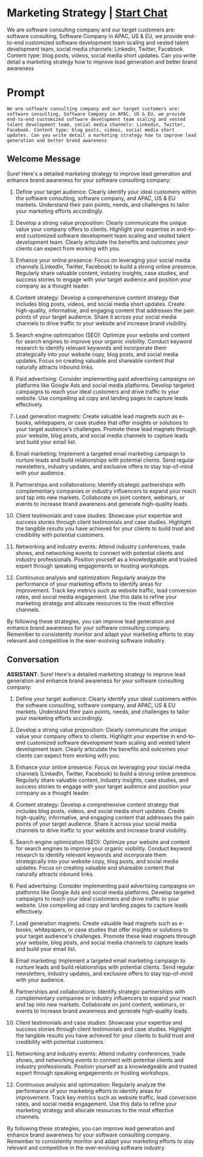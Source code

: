 

# Marketing Strategy | [Start Chat](https://gptcall.net/chat.html?data=%7B%22contact%22%3A%7B%22id%22%3A%22eSs6JJidKJcaPpW4BqyA8%22%2C%22flow%22%3Atrue%7D%7D)
We are software consulting company and our target customers are: software consulting, Software Company in APAC, US & EU, we provide end-to-end customized software development team scaling and vested talent development team, social media channels: Linkedin, Twitter, Facebook. Content type: blog posts, videos, social media short updates. Can you write detail a marketing strategy how to improve lead generation and better brand awareness

# Prompt

```
We are software consulting company and our target customers are: software consulting, Software Company in APAC, US & EU, we provide end-to-end customized software development team scaling and vested talent development team, social media channels: Linkedin, Twitter, Facebook. Content type: blog posts, videos, social media short updates. Can you write detail a marketing strategy how to improve lead generation and better brand awareness
```

## Welcome Message
Sure! Here's a detailed marketing strategy to improve lead generation and enhance brand awareness for your software consulting company:



1. Define your target audience: Clearly identify your ideal customers within the software consulting, software company, and APAC, US & EU markets. Understand their pain points, needs, and challenges to tailor your marketing efforts accordingly.



2. Develop a strong value proposition: Clearly communicate the unique value your company offers to clients. Highlight your expertise in end-to-end customized software development team scaling and vested talent development team. Clearly articulate the benefits and outcomes your clients can expect from working with you.



3. Enhance your online presence: Focus on leveraging your social media channels (LinkedIn, Twitter, Facebook) to build a strong online presence. Regularly share valuable content, industry insights, case studies, and success stories to engage with your target audience and position your company as a thought leader.



4. Content strategy: Develop a comprehensive content strategy that includes blog posts, videos, and social media short updates. Create high-quality, informative, and engaging content that addresses the pain points of your target audience. Share it across your social media channels to drive traffic to your website and increase brand visibility.



5. Search engine optimization (SEO): Optimize your website and content for search engines to improve your organic visibility. Conduct keyword research to identify relevant keywords and incorporate them strategically into your website copy, blog posts, and social media updates. Focus on creating valuable and shareable content that naturally attracts inbound links.



6. Paid advertising: Consider implementing paid advertising campaigns on platforms like Google Ads and social media platforms. Develop targeted campaigns to reach your ideal customers and drive traffic to your website. Use compelling ad copy and landing pages to capture leads effectively.



7. Lead generation magnets: Create valuable lead magnets such as e-books, whitepapers, or case studies that offer insights or solutions to your target audience's challenges. Promote these lead magnets through your website, blog posts, and social media channels to capture leads and build your email list.



8. Email marketing: Implement a targeted email marketing campaign to nurture leads and build relationships with potential clients. Send regular newsletters, industry updates, and exclusive offers to stay top-of-mind with your audience.



9. Partnerships and collaborations: Identify strategic partnerships with complementary companies or industry influencers to expand your reach and tap into new markets. Collaborate on joint content, webinars, or events to increase brand awareness and generate high-quality leads.



10. Client testimonials and case studies: Showcase your expertise and success stories through client testimonials and case studies. Highlight the tangible results you have achieved for your clients to build trust and credibility with potential customers.



11. Networking and industry events: Attend industry conferences, trade shows, and networking events to connect with potential clients and industry professionals. Position yourself as a knowledgeable and trusted expert through speaking engagements or hosting workshops.



12. Continuous analysis and optimization: Regularly analyze the performance of your marketing efforts to identify areas for improvement. Track key metrics such as website traffic, lead conversion rates, and social media engagement. Use this data to refine your marketing strategy and allocate resources to the most effective channels.



By following these strategies, you can improve lead generation and enhance brand awareness for your software consulting company. Remember to consistently monitor and adapt your marketing efforts to stay relevant and competitive in the ever-evolving software industry.

## Conversation

**ASSISTANT**: Sure! Here's a detailed marketing strategy to improve lead generation and enhance brand awareness for your software consulting company:



1. Define your target audience: Clearly identify your ideal customers within the software consulting, software company, and APAC, US & EU markets. Understand their pain points, needs, and challenges to tailor your marketing efforts accordingly.



2. Develop a strong value proposition: Clearly communicate the unique value your company offers to clients. Highlight your expertise in end-to-end customized software development team scaling and vested talent development team. Clearly articulate the benefits and outcomes your clients can expect from working with you.



3. Enhance your online presence: Focus on leveraging your social media channels (LinkedIn, Twitter, Facebook) to build a strong online presence. Regularly share valuable content, industry insights, case studies, and success stories to engage with your target audience and position your company as a thought leader.



4. Content strategy: Develop a comprehensive content strategy that includes blog posts, videos, and social media short updates. Create high-quality, informative, and engaging content that addresses the pain points of your target audience. Share it across your social media channels to drive traffic to your website and increase brand visibility.



5. Search engine optimization (SEO): Optimize your website and content for search engines to improve your organic visibility. Conduct keyword research to identify relevant keywords and incorporate them strategically into your website copy, blog posts, and social media updates. Focus on creating valuable and shareable content that naturally attracts inbound links.



6. Paid advertising: Consider implementing paid advertising campaigns on platforms like Google Ads and social media platforms. Develop targeted campaigns to reach your ideal customers and drive traffic to your website. Use compelling ad copy and landing pages to capture leads effectively.



7. Lead generation magnets: Create valuable lead magnets such as e-books, whitepapers, or case studies that offer insights or solutions to your target audience's challenges. Promote these lead magnets through your website, blog posts, and social media channels to capture leads and build your email list.



8. Email marketing: Implement a targeted email marketing campaign to nurture leads and build relationships with potential clients. Send regular newsletters, industry updates, and exclusive offers to stay top-of-mind with your audience.



9. Partnerships and collaborations: Identify strategic partnerships with complementary companies or industry influencers to expand your reach and tap into new markets. Collaborate on joint content, webinars, or events to increase brand awareness and generate high-quality leads.



10. Client testimonials and case studies: Showcase your expertise and success stories through client testimonials and case studies. Highlight the tangible results you have achieved for your clients to build trust and credibility with potential customers.



11. Networking and industry events: Attend industry conferences, trade shows, and networking events to connect with potential clients and industry professionals. Position yourself as a knowledgeable and trusted expert through speaking engagements or hosting workshops.



12. Continuous analysis and optimization: Regularly analyze the performance of your marketing efforts to identify areas for improvement. Track key metrics such as website traffic, lead conversion rates, and social media engagement. Use this data to refine your marketing strategy and allocate resources to the most effective channels.



By following these strategies, you can improve lead generation and enhance brand awareness for your software consulting company. Remember to consistently monitor and adapt your marketing efforts to stay relevant and competitive in the ever-evolving software industry.


